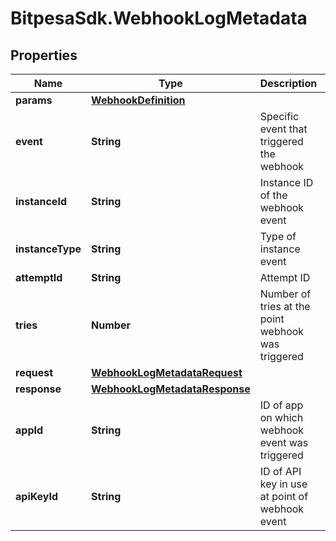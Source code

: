 # BitpesaSdk.WebhookLogMetadata

## Properties
Name | Type | Description | Notes
------------ | ------------- | ------------- | -------------
**params** | [**WebhookDefinition**](WebhookDefinition.md) |  | [optional] 
**event** | **String** | Specific event that triggered the webhook | [optional] 
**instanceId** | **String** | Instance ID of the webhook event | [optional] 
**instanceType** | **String** | Type of instance event | [optional] 
**attemptId** | **String** | Attempt ID | [optional] 
**tries** | **Number** | Number of tries at the point webhook was triggered | [optional] 
**request** | [**WebhookLogMetadataRequest**](WebhookLogMetadataRequest.md) |  | [optional] 
**response** | [**WebhookLogMetadataResponse**](WebhookLogMetadataResponse.md) |  | [optional] 
**appId** | **String** | ID of app on which webhook event was triggered | [optional] 
**apiKeyId** | **String** | ID of API key in use at point of webhook event | [optional] 


